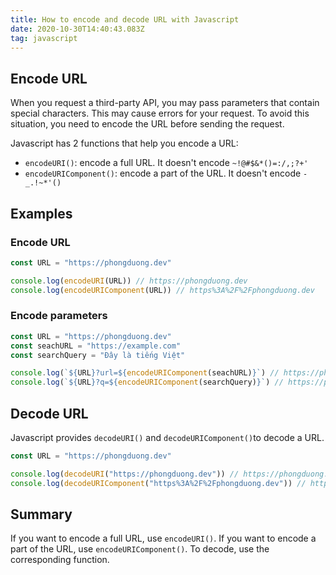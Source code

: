 ```yaml
---
title: How to encode and decode URL with Javascript
date: 2020-10-30T14:40:43.083Z
tag: javascript
---
```

## Encode URL

When you request a third-party API, you may pass parameters that contain special characters. This may cause errors for your request. To avoid this situation, you need to encode the URL before sending the request. 

Javascript has 2 functions that help you encode a URL:

* `encodeURI()`: encode a full URL. It doesn't encode `~!@#$&*()=:/,;?+'` 
* `encodeURIComponent()`: encode a part of the URL. It doesn't encode `-_.!~*'()` 

## Examples

### Encode URL

```javascript
const URL = "https://phongduong.dev"

console.log(encodeURI(URL)) // https://phongduong.dev
console.log(encodeURIComponent(URL)) // https%3A%2F%2Fphongduong.dev


```

### Encode parameters

```javascript
const URL = "https://phongduong.dev"
const seachURL = "https://example.com"
const searchQuery = "Đây là tiếng Việt"

console.log(`${URL}?url=${encodeURIComponent(seachURL)}`) // https://phongduong.dev?url=https%3A%2F%2Fexample.com
console.log(`${URL}?q=${encodeURIComponent(searchQuery)}`) // https://phongduong.dev?q=%C4%90%C3%A2y%20l%C3%A0%20ti%E1%BA%BFng%20Vi%E1%BB%87t

```

## Decode URL

Javascript provides `decodeURI()` and `decodeURIComponent()`to decode a URL.

```javascript
const URL = "https://phongduong.dev"

console.log(decodeURI("https://phongduong.dev")) // https://phongduong.dev
console.log(decodeURIComponent("https%3A%2F%2Fphongduong.dev")) // https://phongduong.dev
```

## Summary

If you want to encode a full URL, use `encodeURI()`. If you want to encode a part of the URL, use `encodeURIComponent()`. To decode, use the corresponding function.